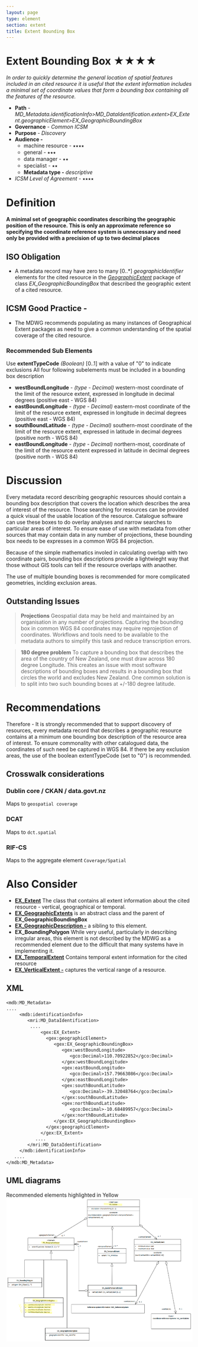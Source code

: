```yaml
---
layout: page
type: element
section: extent
title: Extent Bounding Box
---
```

# Extent Bounding Box ★★★★
*In order to quickly determine the general location of spatial features included in an cited resource it is useful that the extent information includes a minimal set of coordinate values that form a bounding box containing all the features of the resource.*

- **Path** - *MD_Metadata.identificationInfo>MD_DataIdentification.extent>EX_Extent.geographicElement>EX_GeographicBoundingBox*
- **Governance** - *Common ICSM*
- **Purpose** - *Discovery*
- **Audience -** 
  - machine resource - ⭑⭑⭑⭑
  - general - ⭑⭑⭑
  - data manager - ⭑⭑
  - specialist - ⭑⭑ 
  - **Metadata type -** *descriptive*
- *ICSM Level of Agreement* - ⭑⭑⭑⭑

# Definition 
**A minimal set of geographic coordinates describing the geographic position of the resource. This is only an approximate reference so specifying the coordinate reference system is unnecessary and need only be provided with a precision of up to two decimal places** 

## ISO Obligation 
- A metadata record may have zero to many  [0..\*] *geographicIdentifier* elements for the cited resource in the  *[GeographicExtent](./GeographicExtent)* package of class *EX_GeographicBoundingBox* that described the geographic extent of a cited resource.

## ICSM Good Practice - 
- The MDWG recommends populating as many instances of Geographical Extent packages as need to give a common understanding of the spatial coverage of the cited resource.

### Recommended Sub Elements  
Use **extentTypeCode** *(Boolean)* [0..1] with a value of "0" to indicate exclusions
All four following subelements must be included in a bounding box description
* **westBoundLongitude** - *(type - Decimal)* western-most coordinate of the limit of the resource extent, expressed in longitude in decimal degrees (positive east - WGS 84)
* **eastBoundLongitude** - *(type - Decimal)*  eastern-most coordinate of the limit of the resource extent, expressed in longitude in decimal degrees (positive east - WGS 84)
* **southBoundLatitude** - *(type - Decimal)* southern-most coordinate of the limit of the resource extent, expressed in latitude in decimal degrees (positive north - WGS 84)
* **eastBoundLongitude** - *(type - Decimal)* northern-most, coordinate of the limit of the resource extent expressed in latitude in decimal degrees (positive north - WGS 84)

# Discussion  
Every metadata record describing geographic resources should contain a bounding box description that covers the location which describes the area of interest of the resource. Those searching for resources can be provided a quick visual of the usable location of the resource. Catalogue software can use these boxes to do overlay analyses and narrow searches to particular areas of interest. To ensure ease of use with metadata from other sources that may contain data in any number of projections, these bounding box needs to be expresses in a common WGS 84 projection. 

Because of the simple mathematics involed in calculating overlap with two coordinate pairs, bounding box descriptions provide a lightwieght way that those without GIS tools can tell if the resource overlaps with anaother.

The use of multiple bounding boxes is recommended for more complicated geometries, inclding exclusion areas.

## Outstanding Issues
> **Projections**
Geospatial data may be held and maintained by an organisation in any number of projections. Capturing the bounding box in common WGS 84 coordinates may require reprojection of coordinates. Workflows and tools need to be available to the metadata authors to simplify this task and reduce transcription errors.

> **180 degree problem**
To capture a bounding box that describes the area of the country of New Zealand, one must draw across 180 degree Longitude. This creates an issue with most software descriptions of bounding boxes and results in a bounding box that circles the world and excludes New Zealand. One common solution is to split into two such bounding boxes at +/-180 degree latitude.

# Recommendations 

Therefore - It is strongly recommended that to support discovery of resources, every metadata record that describes a geographic resource contains at a minimum one bounding box description of the resource area of interest. To ensure commonality with other catalogued data, the coordinates of such need be captured in WGS 84.  If there be any exclusion areas, the use of the boolean extentTypeCode (set to "0") is recommended.

## Crosswalk considerations 

### Dublin core / CKAN / data.govt.nz 
Maps to `geospatial coverage`

### DCAT 
Maps to `dct.spatial`

### RIF-CS
Maps to the aggregate element `Coverage/Spatial`

# Also Consider
- **[EX_Extent](./ResourceExtent)** The class that contains all extent information about the cited resource - vertical, geographical or temporal.
- **[EX_GeographicExtents](./GeographicExtent)** is an abstract class and the parent of **EX_GeographicBoundingBox**
- **[EX_GeographicDescription -](./ExtentGeographicDescription)**  a sibling to this element.
- **EX_BoundingPolygon**  While very useful, particularly in describing irregular areas, this element is not described by the MDWG as a recommended element due to the difficult that many systems have in implementing it.
- **[EX_TemporalExtent](./TemporalExtents)** Contains temporal extent information for the cited resource
- **[EX_VerticalExtent -](./VerticalExtent)**  captures the vertical range of a resource.


## XML 
```
<mdb:MD_Metadata>
....
     <mdb:identificationInfo>
        <mri:MD_DataIdentification>
         ....
             <gex:EX_Extent>
               <gex:geographicElement>
                  <gex:EX_GeographicBoundingBox>
                     <gex:westBoundLongitude>
                        <gco:Decimal>110.70922852</gco:Decimal>
                     </gex:westBoundLongitude>
                     <gex:eastBoundLongitude>
                        <gco:Decimal>157.79663086</gco:Decimal>
                     </gex:eastBoundLongitude>
                     <gex:southBoundLatitude>
                        <gco:Decimal>-39.32048764</gco:Decimal>
                     </gex:southBoundLatitude>
                     <gex:northBoundLatitude>
                        <gco:Decimal>-10.68489957</gco:Decimal>
                     </gex:northBoundLatitude>
                  </gex:EX_GeographicBoundingBox>
               </gex:geographicElement>
             </gex:EX_Extent>
           ....
        </mri:MD_DataIdentification>
     </mdb:identificationInfo>
   ....
</mdb:MD_Metadata>
```

## UML diagrams
Recommended elements highlighted in Yellow
![EXBoundBox](../images/ExtentBoundingBoxUML.png)
